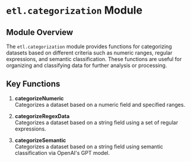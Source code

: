 # `etl.categorization` Module

## Module Overview

The `etl.categorization` module provides functions for categorizing datasets based on different criteria such as numeric ranges, regular expressions, and semantic classification. These functions are useful for organizing and classifying data for further analysis or processing.

## Key Functions

1. **categorizeNumeric**  
   Categorizes a dataset based on a numeric field and specified ranges.

2. **categorizeRegexData**  
   Categorizes a dataset based on a string field using a set of regular expressions.
   
3. **categorizeSemantic**  
   Categorizes a dataset based on a string field using semantic classification via OpenAI's GPT model.
